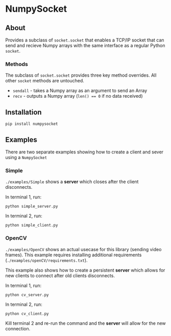 # NumpySocket
## About
Provides a subclass of `socket.socket` that enables a TCP/IP socket that can send and recieve Numpy arrays with the same interface as a regular Python `socket`.

### Methods
The subclass of `socket.socket` provides three key method overrides. All other `socket` methods are untouched.

* `sendall` - takes a Numpy array as an argument to send an Array
* `recv` - outputs a Numpy array (`len() == 0` if no data received)

## Installation
```
pip install numpysocket
```

## Examples
There are two separate examples showing how to create a client and sever using a `NumpySocket`

### Simple
`./examples/Simple` shows a **server** which closes after the client disconnects.

In terminal 1, run:
```
python simple_server.py 
```

In terminal 2, run:
```
python simple_client.py
```

### OpenCV
`./examples/OpenCV` shows an actual usecase for this library (sending video frames). This example requires installing additional requirements (`./examples/openCV/requirements.txt`).

This example also shows how to create a persistent **server** which allows for new clients to connect after old clients disconnects.

In terminal 1, run:
```
python cv_server.py 
```

In terminal 2, run:
```
python cv_client.py
```

Kill terminal 2 and re-run the command and the **server** will allow for the new connection.
